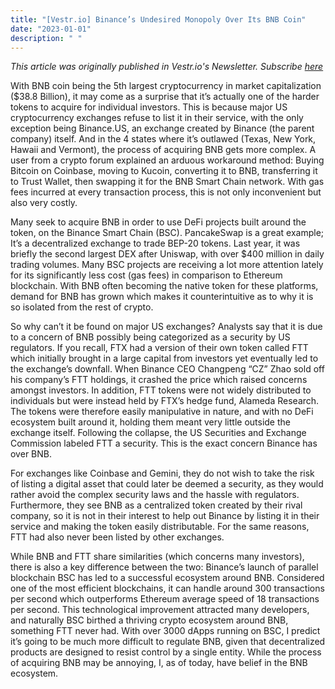 ```yaml
---
title: "[Vestr.io] Binance’s Undesired Monopoly Over Its BNB Coin"
date: "2023-01-01"
description: " "
---
```

<i>This article was originally published in Vestr.io's Newsletter. Subscribe <a href="https://www.vestr.io/" target="_blank">here</a></i>
 
With BNB coin being the 5th largest cryptocurrency in market capitalization ($38.8 Billion), it may come as a surprise that it’s actually one of the harder tokens to acquire for individual investors. This is because major US cryptocurrency exchanges refuse to list it in their service, with the only exception being Binance.US, an exchange created by Binance (the parent company) itself. And in the 4 states where it’s outlawed (Texas, New York, Hawaii and Vermont), the process of acquiring BNB gets more complex. A user from a crypto forum explained an arduous workaround method: Buying Bitcoin on Coinbase, moving to Kucoin, converting it to BNB, transferring it to Trust Wallet, then swapping it for the BNB Smart Chain network. With gas fees incurred at every transaction process, this is not only inconvenient but also very costly.

Many seek to acquire BNB in order to use DeFi projects built around the token, on the Binance Smart Chain (BSC). PancakeSwap is a great example; It’s a decentralized exchange to trade BEP-20 tokens. Last year, it was briefly the second largest DEX after Uniswap, with over $400 million in daily trading volumes. Many BSC projects are receiving a lot more attention lately for its significantly less cost (gas fees) in comparison to Ethereum blockchain. With BNB often becoming the native token for these platforms, demand for BNB has grown which makes it counterintuitive as to why it is so isolated from the rest of crypto.

So why can’t it be found on major US exchanges? Analysts say that it is due to a concern of BNB possibly being categorized as a security by US regulators. If you recall, FTX had a version of their own token called FTT which initially brought in a large capital from investors yet eventually led to the exchange’s downfall. When Binance CEO Changpeng “CZ” Zhao sold off his company’s FTT holdings, it crashed the price which raised concerns amongst investors. In addition, FTT tokens were not widely distributed to individuals but were instead held by FTX’s hedge fund, Alameda Research. The tokens were therefore easily manipulative in nature, and with no DeFi ecosystem built around it, holding them meant very little outside the exchange itself. Following the collapse, the US Securities and Exchange Commission labeled FTT a security. This is the exact concern Binance has over BNB.

For exchanges like Coinbase and Gemini, they do not wish to take the risk of listing a digital asset that could later be deemed a security, as they would rather avoid the complex security laws and the hassle with regulators. Furthermore, they see BNB as a centralized token created by their rival company, so it is not in their interest to help out Binance by listing it in their service and making the token easily distributable. For the same reasons, FTT had also never been listed by other exchanges.

While BNB and FTT share similarities (which concerns many investors), there is also a key difference between the two: Binance’s launch of parallel blockchain BSC has led to a successful ecosystem around BNB. Considered one of the most efficient blockchains, it can handle around 300 transactions per second which outperforms Ethereum average speed of 18 transactions per second. This technological improvement attracted many developers, and naturally BSC birthed a thriving crypto ecosystem around BNB, something FTT never had. With over 3000 dApps running on BSC, I predict it’s going to be much more difficult to regulate BNB, given that decentralized products are designed to resist control by a single entity. While the process of acquiring BNB may be annoying, I, as of today, have belief in the BNB ecosystem.